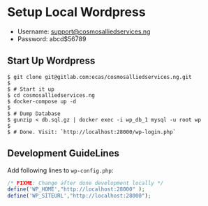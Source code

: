 # Setup Local Wordpress

* Username: support@cosmosalliedservices.ng
* Password: abcd$56789


## Start Up Wordpress 

~~~
$ git clone git@gitlab.com:ecas/cosmosalliedservices.ng.git
$
$ # Start it up
$ cd cosmosalliedservices.ng
$ docker-compose up -d
$
$ # Dump Database
$ gunzip < db.sql.gz | docker exec -i wp_db_1 mysql -u root wp
$
$ # Done. Visit: `http://localhost:28000/wp-login.php`
~~~

## Development GuideLines

Add following lines to `wp-config.php`:

~~~php
/* FIXME: Change after done development locally */
define('WP_HOME',"http://localhost:28000" );
define('WP_SITEURL',"http://localhost:28000");
~~~
